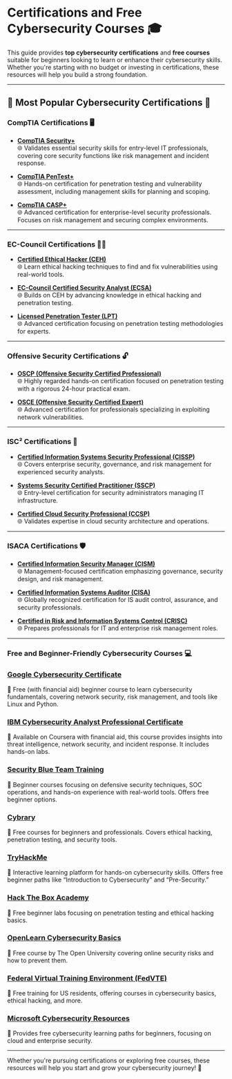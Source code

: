 # Certifications and Free Cybersecurity Courses 🎓

This guide provides **top cybersecurity certifications** and **free courses** suitable for beginners looking to learn or enhance their cybersecurity skills. Whether you're starting with no budget or investing in certifications, these resources will help you build a strong foundation.

---

## 🌟 Most Popular Cybersecurity Certifications 🌟

### CompTIA Certifications 🖥️
- **[CompTIA Security+](https://www.comptia.org/certifications/security)**  
  🌐 Validates essential security skills for entry-level IT professionals, covering core security functions like risk management and incident response.

- **[CompTIA PenTest+](https://www.comptia.org/certifications/pentest)**  
  🌐 Hands-on certification for penetration testing and vulnerability assessment, including management skills for planning and scoping.

- **[CompTIA CASP+](https://www.comptia.org/certifications/casp)**  
  🌐 Advanced certification for enterprise-level security professionals. Focuses on risk management and securing complex environments.

---

### EC-Council Certifications 🕵️‍♂️
- **[Certified Ethical Hacker (CEH)](https://www.eccouncil.org/programs/certified-ethical-hacker-ceh/)**  
  🌐 Learn ethical hacking techniques to find and fix vulnerabilities using real-world tools.

- **[EC-Council Certified Security Analyst (ECSA)](https://www.eccouncil.org/programs/certified-security-analyst-ecsa/)**  
  🌐 Builds on CEH by advancing knowledge in ethical hacking and penetration testing.

- **[Licensed Penetration Tester (LPT)](https://www.eccouncil.org/programs/licensed-penetration-tester-lpt/)**  
  🌐 Advanced certification focusing on penetration testing methodologies for experts.

---

### Offensive Security Certifications 🔓
- **[OSCP (Offensive Security Certified Professional)](https://www.offensive-security.com/pwk-oscp/)**  
  🌐 Highly regarded hands-on certification focused on penetration testing with a rigorous 24-hour practical exam.

- **[OSCE (Offensive Security Certified Expert)](https://www.offensive-security.com/advanced-web-attacks-and-exploitation/)**  
  🌐 Advanced certification for professionals specializing in exploiting network vulnerabilities.

---

### ISC² Certifications 🔐
- **[Certified Information Systems Security Professional (CISSP)](https://www.isc2.org/Certifications/CISSP)**  
  🌐 Covers enterprise security, governance, and risk management for experienced security analysts.

- **[Systems Security Certified Practitioner (SSCP)](https://www.isc2.org/Certifications/SSCP)**  
  🌐 Entry-level certification for security administrators managing IT infrastructure.

- **[Certified Cloud Security Professional (CCSP)](https://www.isc2.org/Certifications/CCSP)**  
  🌐 Validates expertise in cloud security architecture and operations.

---

### ISACA Certifications 🛡️
- **[Certified Information Security Manager (CISM)](https://www.isaca.org/credentialing/cism)**  
  🌐 Management-focused certification emphasizing governance, security design, and risk management.

- **[Certified Information Systems Auditor (CISA)](https://www.isaca.org/credentialing/cisa)**  
  🌐 Globally recognized certification for IS audit control, assurance, and security professionals.

- **[Certified in Risk and Information Systems Control (CRISC)](https://www.isaca.org/credentialing/crisc)**  
  🌐 Prepares professionals for IT and enterprise risk management roles.

---

### Free and Beginner-Friendly Cybersecurity Courses 💻

### **[Google Cybersecurity Certificate](https://grow.google/certificates/cybersecurity/)**  
🌟 Free (with financial aid) beginner course to learn cybersecurity fundamentals, covering network security, risk management, and tools like Linux and Python.

### **[IBM Cybersecurity Analyst Professional Certificate](https://www.coursera.org/professional-certificates/ibm-cybersecurity-analyst)**  
🌟 Available on Coursera with financial aid, this course provides insights into threat intelligence, network security, and incident response. It includes hands-on labs.

### **[Security Blue Team Training](https://www.securityblue.team/)**  
🌟 Beginner courses focusing on defensive security techniques, SOC operations, and hands-on experience with real-world tools. Offers free beginner options.

### **[Cybrary](https://www.cybrary.it/)**  
🌟 Free courses for beginners and professionals. Covers ethical hacking, penetration testing, and security tools.

### **[TryHackMe](https://tryhackme.com/)**  
🌟 Interactive learning platform for hands-on cybersecurity skills. Offers free beginner paths like “Introduction to Cybersecurity” and “Pre-Security.”

### **[Hack The Box Academy](https://academy.hackthebox.com/)**  
🌟 Free beginner labs focusing on penetration testing and ethical hacking basics.

### **[OpenLearn Cybersecurity Basics](https://www.open.edu/openlearn/science-maths-technology/cybersecurity/content-section-overview)**  
🌟 Free course by The Open University covering online security risks and how to prevent them.

### **[Federal Virtual Training Environment (FedVTE)](https://fedvte.usalearning.gov/)**  
🌟 Free training for US residents, offering courses in cybersecurity basics, ethical hacking, and more.

### **[Microsoft Cybersecurity Resources](https://www.microsoft.com/en-us/security)**  
🌟 Provides free cybersecurity learning paths for beginners, focusing on cloud and enterprise security.

---

Whether you're pursuing certifications or exploring free courses, these resources will help you start and grow your cybersecurity journey! 🚀
